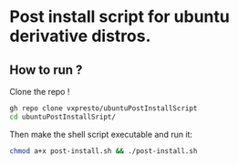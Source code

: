 # Post install script for ubuntu derivative distros.

## How to run ?

Clone the repo !

```bash
gh repo clone vxpresto/ubuntuPostInstallScript 
cd ubuntuPostInstallSript/
```

Then make the shell script executable and run it:

```bash
chmod a+x post-install.sh && ./post-install.sh
```
